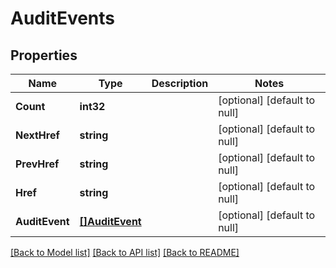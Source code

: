 # AuditEvents

## Properties
Name | Type | Description | Notes
------------ | ------------- | ------------- | -------------
**Count** | **int32** |  | [optional] [default to null]
**NextHref** | **string** |  | [optional] [default to null]
**PrevHref** | **string** |  | [optional] [default to null]
**Href** | **string** |  | [optional] [default to null]
**AuditEvent** | [**[]AuditEvent**](auditEvent.md) |  | [optional] [default to null]

[[Back to Model list]](../README.md#documentation-for-models) [[Back to API list]](../README.md#documentation-for-api-endpoints) [[Back to README]](../README.md)



